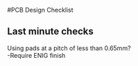 #PCB Design Checklist
## Last minute checks
Using pads at a pitch of less than 0.65mm? <br>
-Require ENIG finish
